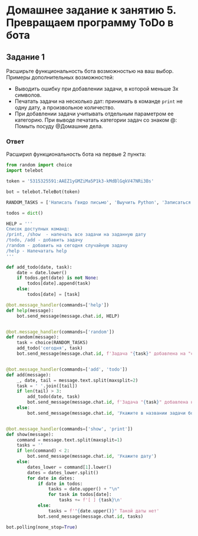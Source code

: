 # Домашнее задание к занятию 5. Превращаем программу ToDo в бота

## Задание 1
Расширьте функциональность бота возможностью на ваш выбор.  
Примеры дополнительных возможностей: 
* Выводить ошибку при добавлении задачи, в которой меньше 3х символов.
* Печатать задачи на несколько дат: принимать в команде `print` не одну дату, а произвольное количество.
* При добавлении задачи учитывать отдельным параметром ее категорию. При выводе печатать категории задач со знаком @: Помыть посуду @Домашние дела.

### Ответ

Расширил функциональность бота на первые 2 пункта:

```python
from random import choice
import telebot

token = '5315325591:AAEZ1yGMZiMa5P1k3-kMdBlGqkV47NRi3Bs'

bot = telebot.TeleBot(token)

RANDOM_TASKS = ['Написать Гвидо письмо', 'Выучить Python', 'Записаться на курс в Нетологию', 'Посмотреть 4 сезон Рик и Морти']

todos = dict()

HELP = '''
Список доступных команд:
/print, /show  - напечать все задачи на заданную дату
/todo, /add - добавить задачу
/random - добавить на сегодня случайную задачу
/help - Напечатать help
'''

def add_todo(date, task):
    date = date.lower()
    if todos.get(date) is not None:
        todos[date].append(task)
    else:
        todos[date] = [task]

@bot.message_handler(commands=['help'])
def help(message):
    bot.send_message(message.chat.id, HELP)


@bot.message_handler(commands=['random'])
def random(message):
    task = choice(RANDOM_TASKS)
    add_todo('сегодня', task)
    bot.send_message(message.chat.id, f'Задача "{task}" добавлена на "сегодня"')


@bot.message_handler(commands=['add', 'todo'])
def add(message):
    _, date, tail = message.text.split(maxsplit=2)
    task = ' '.join([tail])
    if len(tail) > 3:
        add_todo(date, task)
        bot.send_message(message.chat.id, f'Задача "{task}" добавлена на дату "{date}"')
    else:
        bot.send_message(message.chat.id, 'Укажите в названии задачи более 3х символов')


@bot.message_handler(commands=['show', 'print'])
def show(message):
    command = message.text.split(maxsplit=1)
    tasks = ''
    if len(command) < 2:
        bot.send_message(message.chat.id, 'Укажите дату')
    else:
        dates_lower = command[1].lower()
        dates = dates_lower.split()
        for date in dates:
            if date in todos:
                tasks = date.upper() + "\n"
                for task in todos[date]:
                    tasks += f'[ ] {task}\n'
            else:
                tasks = f'"{date.upper()}" Такой даты нет'
            bot.send_message(message.chat.id, tasks)

bot.polling(none_stop=True)
```
